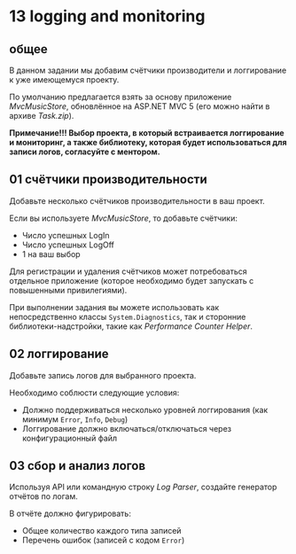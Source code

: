 # 13 logging and monitoring

## общее

В данном задании мы добавим счётчики производители и логгирование
к уже имеющемуся проекту.

По умолчанию предлагается взять за основу приложение _MvcMusicStore_,
обновлённое на ASP.NET MVC 5 (его можно найти в архиве _Task.zip_).

**Примечание!!! Выбор проекта,
в который встраивается логгирование и мониторинг,
а также библиотеку, которая будет использоваться для записи логов,
согласуйте с ментором.**

## 01 счётчики производительности

Добавьте несколько счётчиков производительности в ваш проект.

Если вы используете _MvcMusicStore_, то добавьте счётчики:
*   Число успешных LogIn
*   Число успешных LogOff
*   1 на ваш выбор

Для регистрации и удаления счётчиков может потребоваться
отдельное приложение
(которое необходимо будет запускать с повышенными привилегиями).

При выполнении задания вы можете использовать
как непосредственно классы `System.Diagnostics`,
так и сторонние библиотеки-надстройки, такие как _Performance Counter Helper_.

## 02 логгирование

Добавьте запись логов для выбранного проекта.

Необходимо соблюсти следующие условия:
*   Должно поддерживаться несколько уровней логгирования
    (как минимум `Error`, `Info`, `Debug`)
*   Логгирование должно включаться/отключаться
    через конфигурационный файл

## 03 сбор и анализ логов

Используя API или командную строку _Log Parser_,
создайте генератор отчётов по логам.

В отчёте должно фигурировать:
*   Общее количество каждого типа записей
*   Перечень ошибок (записей с кодом `Error`)